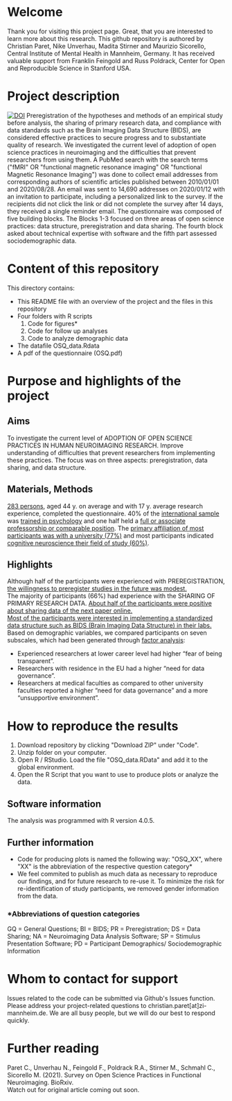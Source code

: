 # Welcome
Thank you for visiting this project page. Great, that you are interested to learn more about this research.
This github repository is authored by Christian Paret, Nike Unverhau, Madita Stirner and Maurizio Sicorello, Central Institute of Mental Health in Mannheim, Germany. It has received valuable support from Franklin Feingold and Russ Poldrack, Center for Open and Reproducible Science in Stanford USA.
# Project description
[![DOI](https://zenodo.org/badge/364143830.svg)](https://zenodo.org/badge/latestdoi/364143830)
Preregistration of the hypotheses and methods of an empirical study before analysis, the sharing of primary research data,  and compliance with data standards such as the Brain Imaging Data Structure (BIDS),  are considered effective practices to secure progress and to substantiate quality of research. We investigated the current level of adoption of open science practices in neuroimaging and the difficulties that prevent researchers from using them. A PubMed search with the search terms ("fMRI" OR "functional magnetic resonance imaging" OR "functional Magnetic Resonance Imaging") was done to collect email addresses from corresponding authors of scientific articles published between 2010/01/01 and 2020/08/28. An email was sent to 14,690 addresses on 2020/01/12 with an invitation to participate, including a personalized link to the survey. If the recipients did not click the link or did not complete the survey after 14 days, they received a single reminder email. The questionnaire was composed of five building blocks. The Blocks 1-3 focused on three areas of open science practices: data structure, preregistration and data sharing. The fourth block asked about technical expertise with software and the fifth part assessed sociodemographic data. 
# Content of this repository 
This directory contains:
- This README file with an overview of the project and the files in this repository
- Four folders with R scripts
  1. Code for figures*
  2. Code for follow up analyses
  3. Code to analyze demographic data 
- The datafile OSQ_data.Rdata
- A pdf of the questionnaire (OSQ.pdf)
# Purpose and highlights of the project
## Aims
To investigate the current level of ADOPTION OF OPEN SCIENCE PRACTICES IN HUMAN NEUROIMAGING RESEARCH. Improve understanding of difficulties that prevent researchers from implementing these practices. The focus was on three aspects: preregistration, data sharing, and data structure.
## Materials, Methods
[283 persons](./plots/Flowchart.png), aged 44 y. on average and with 17 y. average research experience, completed the questionnaire. 40% of the [international sample](./plots/CountryofResidence.png) was [trained in psychology](./plots/PD/PD04.png) and one half held a [full or associate professorship or comparable position](./plots/PD/PD07.png). The [primary affiliation of most participants was with a university (77%)](./plots/PD/PD08.png) and most participants indicated [cognitive neuroscience their field of study (60%)](./plots/PD/PD06.png). 
## Highlights
Although half of the participants were experienced with PREREGISTRATION, [the willingness to preregister studies in the future was modest.](./plots/PR/PR03.png)<br />
The majority of participants (66%) had experience with the SHARING OF PRIMARY RESEARCH DATA. [About half of the participants were positive about sharing data of the next paper online.](./plots/DS/DS09.png)<br />
[Most of the participants were interested in implementing a standardized data structure such as BIDS (Brain Imaging Data Structure) in their labs.](./plots/BI/BI07.png)<br />
Based on demographic variables, we compared participants on seven subscales, which had been generated through [factor analysis](./plots/Factoranalysis_Table.pdf):
- Experienced researchers at lower career level had higher “fear of being transparent”.
- Researchers with residence in the EU had a higher “need for data governance”.
- Researchers at medical faculties as compared to other university faculties reported a higher “need for data governance” and a more “unsupportive environment”.
# How to reproduce the results
1. Download repository by clicking "Download ZIP" under "Code". 
2. Unzip folder on your computer. 
3. Open R / RStudio. Load the file "OSQ_data.RData" and add it to the global environment.
4. Open the R Script that you want to use to produce plots or analyze the data.
## Software information
The analysis was programmed with R version 4.0.5. 
## Further information
- Code for producing plots is named the following way: "OSQ_XX", where "XX" is the abbreviation of the respective question category*
- We feel commited to publish as much data as necessary to reproduce our findings, and for future research to re-use it. To minimize the risk for re-identification of study participants, we removed gender information from the data.
### *Abbreviations of question categories
GQ = General Questions; BI = BIDS; PR = Preregistration; DS = Data Sharing; NA = Neuroimaging Data Analysis Software; SP = Stimulus Presentation Software; PD = Participant Demographics/ Sociodemographic Information
# Whom to contact for support
Issues related to the code can be submitted via Github's Issues function. Please address your project-related questions to christian.paret[at]zi-mannheim.de. We are all busy people, but we will do our best to respond quickly. 
# Further reading
Paret C., Unverhau N., Feingold F., Poldrack R.A., Stirner M., Schmahl C., Sicorello M. (2021). Survey on Open Science Practices in Functional Neuroimaging. BioRxiv.<br />
Watch out for original article coming out soon.
